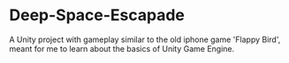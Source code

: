 # Deep-Space-Escapade
 A Unity project with gameplay similar to the old iphone game 'Flappy Bird', meant for me to learn about the basics of Unity Game Engine.

